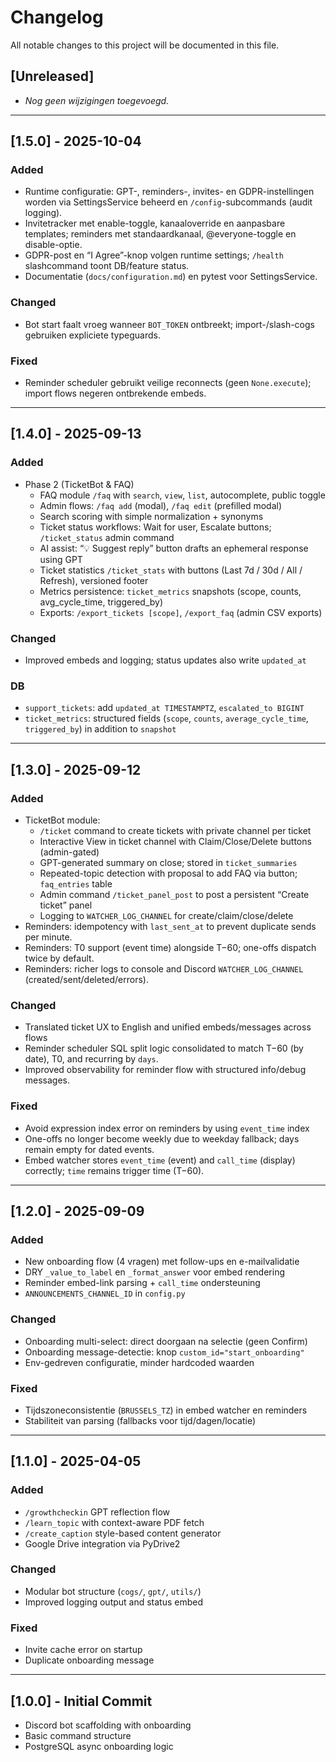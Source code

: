 # Changelog

All notable changes to this project will be documented in this file.

## [Unreleased]

- _Nog geen wijzigingen toegevoegd._

---

## [1.5.0] - 2025-10-04

### Added
- Runtime configuratie: GPT-, reminders-, invites- en GDPR-instellingen worden via SettingsService beheerd en `/config`-subcommands (audit logging).
- Invitetracker met enable-toggle, kanaaloverride en aanpasbare templates; reminders met standaardkanaal, @everyone-toggle en disable-optie.
- GDPR-post en “I Agree”-knop volgen runtime settings; `/health` slashcommand toont DB/feature status.
- Documentatie (`docs/configuration.md`) en pytest voor SettingsService.

### Changed
- Bot start faalt vroeg wanneer `BOT_TOKEN` ontbreekt; import-/slash-cogs gebruiken expliciete typeguards.

### Fixed
- Reminder scheduler gebruikt veilige reconnects (geen `None.execute`); import flows negeren ontbrekende embeds.

---

## [1.4.0] - 2025-09-13

### Added
- Phase 2 (TicketBot & FAQ)
  - FAQ module `/faq` with `search`, `view`, `list`, autocomplete, public toggle
  - Admin flows: `/faq add` (modal), `/faq edit` (prefilled modal)
  - Search scoring with simple normalization + synonyms
  - Ticket status workflows: Wait for user, Escalate buttons; `/ticket_status` admin command
  - AI assist: “💡 Suggest reply” button drafts an ephemeral response using GPT
  - Ticket statistics `/ticket_stats` with buttons (Last 7d / 30d / All / Refresh), versioned footer
  - Metrics persistence: `ticket_metrics` snapshots (scope, counts, avg_cycle_time, triggered_by)
  - Exports: `/export_tickets [scope]`, `/export_faq` (admin CSV exports)

### Changed
- Improved embeds and logging; status updates also write `updated_at`

### DB
- `support_tickets`: add `updated_at TIMESTAMPTZ`, `escalated_to BIGINT`
- `ticket_metrics`: structured fields (`scope`, `counts`, `average_cycle_time`, `triggered_by`) in addition to `snapshot`

---

## [1.3.0] - 2025-09-12

### Added
- TicketBot module:
  - `/ticket` command to create tickets with private channel per ticket
  - Interactive View in ticket channel with Claim/Close/Delete buttons (admin-gated)
  - GPT-generated summary on close; stored in `ticket_summaries`
  - Repeated-topic detection with proposal to add FAQ via button; `faq_entries` table
  - Admin command `/ticket_panel_post` to post a persistent “Create ticket” panel
  - Logging to `WATCHER_LOG_CHANNEL` for create/claim/close/delete
- Reminders: idempotency with `last_sent_at` to prevent duplicate sends per minute.
- Reminders: T0 support (event time) alongside T−60; one-offs dispatch twice by default.
- Reminders: richer logs to console and Discord `WATCHER_LOG_CHANNEL` (created/sent/deleted/errors).

### Changed
- Translated ticket UX to English and unified embeds/messages across flows
- Reminder scheduler SQL split logic consolidated to match T−60 (by date), T0, and recurring by `days`.
- Improved observability for reminder flow with structured info/debug messages.

### Fixed
- Avoid expression index error on reminders by using `event_time` index
- One-offs no longer become weekly due to weekday fallback; days remain empty for dated events.
- Embed watcher stores `event_time` (event) and `call_time` (display) correctly; `time` remains trigger time (T−60).

---

## [1.2.0] - 2025-09-09

### Added
- New onboarding flow (4 vragen) met follow-ups en e-mailvalidatie
- DRY `_value_to_label` en `_format_answer` voor embed rendering
- Reminder embed-link parsing + `call_time` ondersteuning
- `ANNOUNCEMENTS_CHANNEL_ID` in `config.py`

### Changed
- Onboarding multi-select: direct doorgaan na selectie (geen Confirm)
- Onboarding message-detectie: knop `custom_id="start_onboarding"`
- Env-gedreven configuratie, minder hardcoded waarden

### Fixed
- Tijdszoneconsistentie (`BRUSSELS_TZ`) in embed watcher en reminders
- Stabiliteit van parsing (fallbacks voor tijd/dagen/locatie)

---

## [1.1.0] - 2025-04-05

### Added
- `/growthcheckin` GPT reflection flow
- `/learn_topic` with context-aware PDF fetch
- `/create_caption` style-based content generator
- Google Drive integration via PyDrive2

### Changed
- Modular bot structure (`cogs/`, `gpt/`, `utils/`)
- Improved logging output and status embed

### Fixed
- Invite cache error on startup
- Duplicate onboarding message

---

## [1.0.0] - Initial Commit

- Discord bot scaffolding with onboarding
- Basic command structure
- PostgreSQL async onboarding logic
